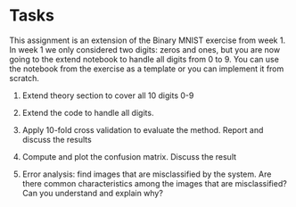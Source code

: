  
# Tasks 
 
This assignment is an extension of the Binary MNIST exercise from week 1. In week 1 we only considered two digits: zeros and ones, but you are now going to the extend notebook to handle all digits from 0 to 9. You can use the notebook from the exercise as a template or you can implement it from scratch.  
 

1) Extend theory section to cover all 10 digits 0-9 
 
2) Extend the code to handle all digits.  
 
3) Apply 10-fold cross validation to evaluate the method. Report and discuss the results 
 
4) Compute and plot the confusion matrix. Discuss the result 
 
5) Error analysis: find images that are misclassified by the system. Are there common characteristics among the images that are misclassified? Can you understand and explain why?
